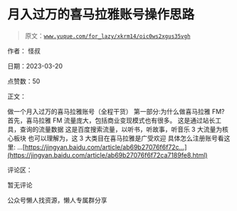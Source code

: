 # 月入过万的喜马拉雅账号操作思路

> 原文：[`www.yuque.com/for_lazy/xkrm14/oic0ws2xgus35vgh`](https://www.yuque.com/for_lazy/xkrm14/oic0ws2xgus35vgh)



作者： 怪叔



日期：2023-03-20



点赞数：50



正文：



做一个月入过万的喜马拉雅账号（全程干货） 第一部分:为什么做喜马拉雅 FM? 首先，喜马拉雅 FM 流量庞大，包括商业变现模式也有很多。 这是通过站长工具，查询的流量数据 这是百度搜索流量，以听书，听故事，听音乐 3 大流量为核心板块 也可以理解为，这 3 大类目在喜马拉雅是广受欢迎 具体怎么注册账号看这里: ...[https://jingyan.baidu.com/article/ab69b27076f6f72c...](https://jingyan.baidu.com/article/ab69b27076f6f72ca7189fe8.html)



评论区：



暂无评论



公众号懒人找资源，懒人专属群分享

